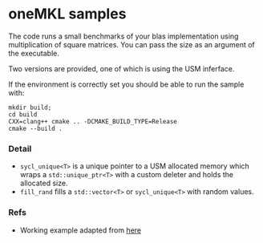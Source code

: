 # oneMKL samples

The code runs a small benchmarks of your blas implementation using multiplication of square matrices. You can pass the size as an argument of the executable.

Two versions are provided, one of which is using the USM inferface.

If the environment is correctly set you should be able to run the sample with:

```
mkdir build; 
cd build 
CXX=clang++ cmake .. -DCMAKE_BUILD_TYPE=Release
cmake --build .
```

### Detail

- `sycl_unique<T>` is a unique pointer to a USM allocated memory which wraps a `std::unique_ptr<T>` with a custom deleter and holds the allocated size.
- `fill_rand` fills a `std::vector<T>` or `sycl_unique<T>` with random values.

### Refs

- Working example adapted
  from [here](https://software.intel.com/content/www/us/en/develop/documentation/oneapi-programming-guide/top/api-based-programming/intel-oneapi-math-kernel-library-onemkl/onemkl-code-sample.html)